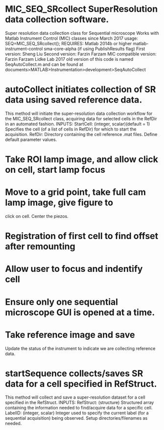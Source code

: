 # MIC_SEQ_SRcollect SuperResolution data collection software.
Super resolution data collection class for Sequential microscope
Works with Matlab Instrument Control (MIC) classes since March 2017
usage: SEQ=MIC_SEQ_SRcollect();
REQUIRES:
Matlab 2014b or higher
matlab-instrument-control
sma-core-alpha (if using PublishResults flag)
First version: Sheng Liu
Second version: Farzin Farzam
MIC compatible version: Farzin Farzam
Lidke Lab 2017
old version of this code is named SeqAutoCollect.m and can be found at
documents>MATLAB>Instrumentation>development>SeqAutoCollect
# autoCollect initiates collection of SR data using saved reference data.
This method will initiate the super-resolution data collection workflow
for the MIC_SEQ_SRcollect class, acquiring data for selected cells in
the RefDir in an automated fashion.
INPUTS:
StartCell: (integer, scalar)(default = 1) Specifies the cell (of a
list of cells in RefDir) for which to start the
acquisition.
RefDir: Directory containing the cell reference .mat files.
Define default parameter values.
# Take ROI lamp image, and allow click on cell, start lamp focus
# Move to a grid point, take full cam lamp image, give figure to
click on cell.
Center the piezos.
# Registration of first cell to find offset after remounting
# Allow user to focus and indentify cell
# Ensure only one sequential microscope GUI is opened at a time.
# Take reference image and save
Update the status of the instrument to indicate we are collecting
reference data.
# startSequence collects/saves SR data for a cell specified in RefStruct.
This method will collect and save a super-resolution dataset for a cell
specified in the RefStruct.
INPUTS:
RefStruct: (structure) Structured array containing the information
needed to find/acquire data for a specific cell.
LabelID: (integer, scalar) Integer used to specify the current
label (for a sequential acquisition) being observed.
Setup directories/filenames as needed.
